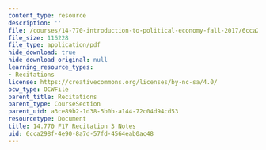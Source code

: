 ```yaml
---
content_type: resource
description: ''
file: /courses/14-770-introduction-to-political-economy-fall-2017/6cca298f4e908a7d57fd4564eab0ac48_MIT14_770F17_rec3.pdf
file_size: 116228
file_type: application/pdf
hide_download: true
hide_download_original: null
learning_resource_types:
- Recitations
license: https://creativecommons.org/licenses/by-nc-sa/4.0/
ocw_type: OCWFile
parent_title: Recitations
parent_type: CourseSection
parent_uid: a3ce89b2-1d38-5b0b-a144-72c04d94cd53
resourcetype: Document
title: 14.770 F17 Recitation 3 Notes
uid: 6cca298f-4e90-8a7d-57fd-4564eab0ac48
---
```

